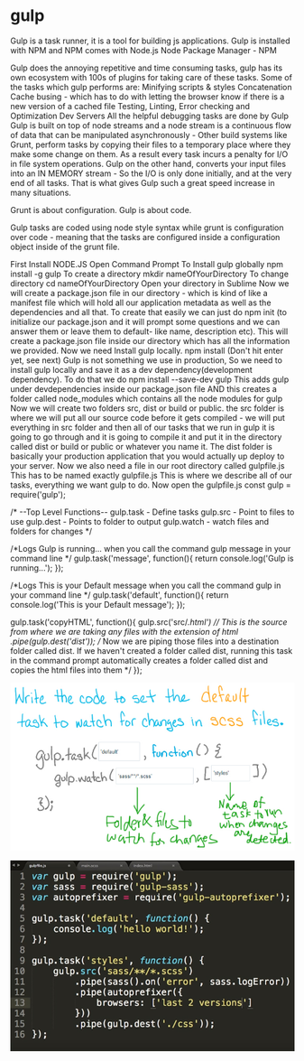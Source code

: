 # gulp
Gulp is a task runner, it is a tool for building js applications.
Gulp is installed with NPM and NPM comes with Node.js
Node Package Manager - NPM

Gulp does the annoying repetitive and time consuming tasks,
gulp has its own ecosystem with 100s of plugins for taking care of these tasks.
Some of the tasks which gulp performs are:
Minifying scripts & styles
 Concatenation
Cache busing - which has to do with letting the browser know if there is a
new version of a cached file
Testing, Linting, Error checking and Optimization
Dev Servers
All the helpful debugging tasks are done by Gulp
Gulp is built on top of node streams and a node stream is a continuous flow of data that can be manipulated asynchronously - Other build systems like Grunt, perform tasks by copying their files to a temporary place where they make some change on them. As a result every task incurs a penalty for I/O in file system operations. Gulp on the other hand, converts your input files into an IN MEMORY stream - So the I/O is only done initially, and at the very end of all tasks. That is what gives Gulp such a great speed increase in many situations.

Grunt is about configuration.
Gulp is about code.

Gulp tasks are coded using node style syntax while grunt is configuration over code - meaning that the tasks are configured inside a configuration object inside of the grunt file.

First Install NODE.JS
Open Command Prompt
To Install gulp globally
npm install -g gulp
To create a directory
mkdir nameOfYourDirectory
To change directory
cd  nameOfYourDirectory
Open your directory in Sublime
Now we will create a package.json file in our directory - which is kind of like a manifest file which will hold all our application metadata as well as the dependencies and all that.
To create that easily we can just do
npm init (to initialize our package.json and it will prompt some questions and we can answer them or leave them to default- like name, description etc).
This will create a package.json file inside our directory which has all the information we provided.
Now we need Install gulp locally.
npm install (Don't hit enter yet, see next)
Gulp is not something we use in production, So we need to install gulp locally and save it as a dev dependency(development dependency).
To do that we do
npm install --save-dev gulp
This adds gulp under devdependencies inside our package.json file AND this creates a folder called node_modules which contains all the node modules for gulp
Now we will create two folders src, dist or build or public.
the src folder is where we will put all our source code before it gets compiled - we will put everything in src folder and then all of our tasks that we run in gulp it is going to go through and it is going to compile it and put it in the directory called dist or build or public or whatever you name it. The dist folder is basically your production application that you would actually up deploy to your server.
Now we also need a file in our root directory called gulpfile.js
This has to be named exactly gulpfile.js
This is where we describe all of our tasks, everything we want gulp to do.
Now open the gulpfile.js
const gulp = require('gulp');

/*
--Top Level Functions--
gulp.task - Define tasks
gulp.src - Point to files to use
gulp.dest - Points to  folder to output
gulp.watch - watch files and folders for changes
*/

/*Logs Gulp is running... when you call the command
gulp message
in your command line */
gulp.task('message', function(){
	return console.log('Gulp is running...');
});


/*Logs This is your Default message when you call the command
gulp
in your command line */
gulp.task('default', function(){
	return console.log('This is your Default message');
});


gulp.task('copyHTML', function(){
	gulp.src('src/*.html') // This is the source from where we are taking any files with the extension of html
	.pipe(gulp.dest('dist')); /* Now we are piping those files into a destination
	folder called dist. If we haven't created a folder called dist,
	running this task in the command prompt automatically creates a folder
	called dist and copies the html files into them */
});

![Gulp Watch](gulpWatch.jpg)


![Sass to Css to Autoprefixer](sasstocsstoautoprefixer.jpg)

